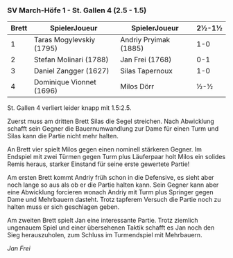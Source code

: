 ### SV March-Höfe 1 - St. Gallen 4 (2.5 - 1.5)

| Brett | SpielerJoueur            | SpielerJoueur         | 2½-1½ |
|-------|--------------------------|-----------------------|-------|
| 1     | Taras Mogylevskiy (1795) | Andriy Pryimak (1885) | 1-0   |
| 2     | Stefan Molinari (1788)   | Jan Frei (1768)       | 0-1   |
| 3     | Daniel Zangger (1627)    | Silas Tapernoux       | 1-0   |
| 4     | Dominique Vionnet (1696) | Milos Dörr            | ½-½   |

St. Gallen 4 verliert leider knapp mit 1.5:2.5.

Zuerst muss am dritten Brett Silas die Segel streichen. Nach Abwicklung
schafft sein Gegner die Bauernumwandlung zur Dame für einen Turm und Silas kann die Partie nicht mehr halten.

An Brett
vier spielt Milos gegen einen nominell stärkeren Gegner. Im Endspiel mit zwei Türmen gegen Turm plus Läuferpaar holt
Milos ein solides Remis heraus, starker Einstand für seine erste gewertete Partie!

Am ersten Brett kommt Andriy
früh schon in die Defensive, es sieht aber noch lange so aus als ob er die Partie halten kann. Sein Gegner kann aber
eine Abwicklung forcieren wonach Andriy mit Turm plus Springer gegen Dame und Mehrbauern dasteht. Trotz tapferem
Versuch die Partie noch zu halten muss er sich geschlagen geben.

Am zweiten Brett spielt Jan eine interessante Partie.
Trotz ziemlich ungenauem Spiel und einer übersehenen Taktik schafft es Jan noch den Sieg herauszuholen, zum Schluss
im Turmendspiel mit Mehrbauern.

_Jan Frei_
